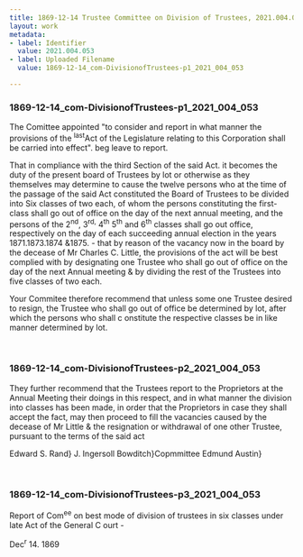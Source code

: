 ```yaml
---
title: 1869-12-14 Trustee Committee on Division of Trustees, 2021.004.053
layout: work
metadata:
- label: Identifier
  value: 2021.004.053
- label: Uploaded Filename
  value: 1869-12-14_com-DivisionofTrustees-p1_2021_004_053

---
```

<div class="pages">
<div id="page-1773701">
<h3><a name="page-1773701">1869-12-14_com-DivisionofTrustees-p1_2021_004_053</a></h3>
<div class="page-content">
<p>The Comittee appointed "to consider and <span class='line-break'> </span>report in what manner the provisions of the <sup>last</sup>Act of <span class='line-break'> </span>the Legislature relating to this Corporation shall be <span class='line-break'> </span>carried into effect".  beg leave to report.</p>
<p>That in compliance with the third Section of the <span class='line-break'> </span>said Act. it becomes the duty of the present board of Trus<span class='line-break'></span>tees by lot or otherwise as they themselves may determine <span class='line-break'> </span>to cause the twelve persons who at the time of the pas<span class='line-break'></span>sage of the said Act constituted the Board of Trustees to <span class='line-break'> </span>be divided into Six classes of two each, of whom the <span class='line-break'> </span>persons constituting the first-class shall go out of office <span class='line-break'> </span>on the day of the next annual meeting, and the persons <span class='line-break'> </span>of the 2<sup>nd</sup>, 3<sup>rd,</sup> 4<sup>th</sup> 5<sup>th</sup>  and 6<sup>th</sup> classes shall go out office, re<span class='line-break'></span>spectively on the day of each succeeding annual elec<span class='line-break'></span>tion in the years 1871.1873.1874 &amp;1875. - that by rea<span class='line-break'></span>son of the vacancy now in the board by the decease of <span class='line-break'> </span>Mr Charles C. Little, the provisions of the act will be <span class='line-break'> </span>best complied with by designating one Trustee who shall <span class='line-break'> </span>go out of office on the day of the next Annual meet<span class='line-break'></span>ing &amp; by dividing the rest of the Trustees into five classes <span class='line-break'> </span>of two each.</p>
<p>Your Commitee therefore recommend that <span class='line-break'> </span>unless some one Trustee desired to resign, the Trustee who <span class='line-break'> </span>shall go out of office be determined by lot, after which <span class='line-break'> </span>the persons who shall c onstitute the respective classes <span class='line-break'> </span>be in like manner determined by lot.<span class='line-break'> </span></p>
</div>
</div>
<br />
<div id="page-1773702">
<h3><a name="page-1773702">1869-12-14_com-DivisionofTrustees-p2_2021_004_053</a></h3>
<div class="page-content">
<p>They further recommend that the Trustees report <span class='line-break'> </span>to the Proprietors at the Annual Meeting their doings<span class='line-break'> </span>in this respect, and in what manner the division into <span class='line-break'> </span>classes has been made, in order that the Proprietors <span class='line-break'> </span>in case they shall accept the fact, may then pro<span class='line-break'></span>ceed to fill the vacancies caused by the decease of <span class='line-break'> </span>Mr Little &amp; the resignation or withdrawal of one <span class='line-break'> </span>other Trustee, pursuant to the terms of the said act</p>
<p>Edward S. Rand}<span class='line-break'> </span>J. Ingersoll Bowditch}Copmmittee<span class='line-break'> </span>Edmund Austin}<span class='line-break'> </span></p>
</div>
</div>
<br />
<div id="page-1773703">
<h3><a name="page-1773703">1869-12-14_com-DivisionofTrustees-p3_2021_004_053</a></h3>
<div class="page-content">
<p>Report of Com<sup>ee</sup> on <span class='line-break'> </span>best mode of division of <span class='line-break'> </span>trustees in six classes <span class='line-break'> </span>under late Act of the <span class='line-break'> </span>General C ourt -</p>
<p>Dec<sup>r</sup> 14. 1869</p>
</div>
</div>
<br />
</div>
